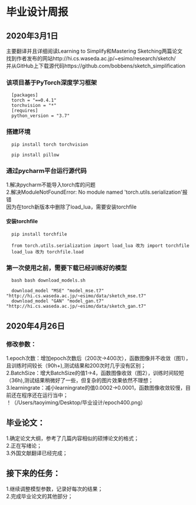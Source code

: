 # 毕业设计周报
## 2020年3月1日
主要翻译并且详细阅读Learning to Simplify和Mastering Sketching两篇论文<br>
找到作者发布的网站http://hi.cs.waseda.ac.jp/~esimo/research/sketch/<br>
并从GitHub上下载源代码https://github.com/bobbens/sketch_simplification
### 该项目基于PyTorch深度学习框架
```
  [packages]
  torch = "==0.4.1"
  torchvision = "*"
  [requires]
  python_version = "3.7"
```
### 搭建环境
```
  pip install torch torchvision
```
```
  pip install pillow
```
### 通过pycharm平台运行源代码
  1.解决pycharm不能导入torch库的问题<br>
  2.解决ModuleNotFoundError: No module named 'torch.utils.serialization'报错<br>
    因为在torch新版本中删除了load_lua，需要安装torchfile
  #### 安装torchfile
```
  pip install torchfile
```
```
  from torch.utils.serialization import load_lua 改为 import torchfile
  load_lua 改为 torchfile.load
```
### 第一次使用之前，需要下载已经训练好的模型
```
  bash bash download_models.sh
```
```
  download_model "MSE" "model_mse.t7" "http://hi.cs.waseda.ac.jp/~esimo/data/sketch_mse.t7"
  download_model "GAN" "model_gan.t7" "http://hi.cs.waseda.ac.jp/~esimo/data/sketch_gan.t7"
```


## 2020年4月26日
### 修改参数：
1.epoch次数：增加epoch次数后（200次->400次），函数图像并不收敛（图1），且训练时间较长（90h+),测试结果和200次时几乎没有区别；<br>
2.BatchSize：增大BatchSize的值1->4，函数图像收敛（图2），训练时间较短（36h),测试结果稍微好了一些，但复杂的图片效果依然不理想；<br>
3.learningrate：减小learningrate的值0.0002->0.0001，函数图像收敛较慢，目前还在程序还在运行当中；<br>
！（/Users/taoyiming/Desktop/毕业设计/epoch400.png）
## 毕业论文：
1.确定论文大纲，参考了几篇内容相似的硕博论文的格式；<br>
2.正在写绪论；<br>
3.外国文献翻译已经完成；
## 接下来的任务：
1.继续调整模型参数，记录好每次的结果；<br>
2.完成毕业论文的其他部分；


